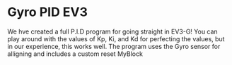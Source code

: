 Gyro PID EV3
=======

We hve created a full P.I.D program for going straight in EV3-G! You can play around with the values of Kp, Ki, and Kd for perfecting the values, but in our experience, this works well. The program uses the Gyro sensor for alligning and includes a custom reset MyBlock
